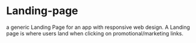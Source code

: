 # Landing-page
a generic Landing Page for an app with responsive web design. A Landing page is where users land when clicking on promotional/marketing links. 

